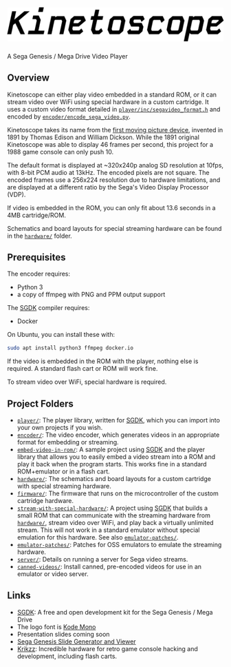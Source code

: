 <h1>
  <picture>
    <source media="(prefers-color-scheme: dark)" srcset="logo-dark.svg">
    <source media="(prefers-color-scheme: light)" srcset="logo.svg">
    <img alt="Kinetoscope Logo" src="logo.svg">
  </picture>
</h1>

A Sega Genesis / Mega Drive Video Player


## Overview

Kinetoscope can either play video embedded in a standard ROM, or it can stream
video over WiFi using special hardware in a custom cartridge.  It uses a custom
video format detailed in
[`player/inc/segavideo_format.h`](player/inc/segavideo_format.h) and encoded by
[`encoder/encode_sega_video.py`](encoder/encode_sega_video.py).

Kinetoscope takes its name from the [first moving picture
device](https://www.britannica.com/technology/Kinetoscope), invented in 1891 by
Thomas Edison and William Dickson.  While the 1891 original Kinetoscope was
able to display 46 frames per second, this project for a 1988 game console can
only push 10.

The default format is displayed at ~320x240p analog SD resolution at 10fps,
with 8-bit PCM audio at 13kHz.  The encoded pixels are not square.  The encoded
frames use a 256x224 resolution due to hardware limitations, and are displayed
at a different ratio by the Sega's Video Display Processor (VDP).

If video is embedded in the ROM, you can only fit about 13.6 seconds in a 4MB
cartridge/ROM.

Schematics and board layouts for special streaming hardware can be found in the
[`hardware/`](hardware/) folder.


## Prerequisites

The encoder requires:
 - Python 3
 - a copy of ffmpeg with PNG and PPM output support

The [SGDK][] compiler requires:
 - Docker

On Ubuntu, you can install these with:

```sh
sudo apt install python3 ffmpeg docker.io
```

If the video is embedded in the ROM with the player, nothing else is required.
A standard flash cart or ROM will work fine.

To stream video over WiFi, special hardware is required.


## Project Folders

 - [`player/`](player/): The player library, written for [SGDK][], which you
   can import into your own projects if you wish.
 - [`encoder/`](encoder/): The video encoder, which generates videos in an
   appropriate format for embedding or streaming.
 - [`embed-video-in-rom/`](embed-video-in-rom/): A sample project using
   [SGDK][] and the player library that allows you to easily embed a video
   stream into a ROM and play it back when the program starts.  This works fine
   in a standard ROM+emulator or in a flash cart.
 - [`hardware/`](hardware/): The schematics and board layouts for a custom
   cartridge with special streaming hardware.
 - [`firmware/`](firmware/): The firmware that runs on the microcontroller of
   the custom cartridge hardware.
 - [`stream-with-special-hardware/`](stream-with-special-hardware/): A project
   using [SGDK][] that builds a small ROM that can communicate with the
   streaming hardware from [`hardware/`](hardware/), stream video over WiFi,
   and play back a virtually unlimited stream.  This will not work in a
   standard emulator without special emulation for this hardware.  See also
   [`emulator-patches/`](emulator-patches/).
 - [`emulator-patches/`](emulator-patches/): Patches for OSS emulators to
   emulate the streaming hardware.
 - [`server/`](server/): Details on running a server for Sega video streams.
 - [`canned-videos/`](canned-videos/): Install canned, pre-encoded videos for
   use in an emulator or video server.


## Links

 - [SGDK][]: A free and open development kit for the Sega Genesis / Mega Drive
 - The logo font is [Kode Mono](https://kodemono.com/)
 - Presentation slides coming soon
 - [Sega Genesis Slide Generator and Viewer](https://github.com/joeyparrish/sega-slides/)
 - [Krikzz](https://krikzz.com/our-products/cartridges/): Incredible hardware
   for retro game console hacking and development, including flash carts.


[SGDK]: https://github.com/Stephane-D/SGDK
